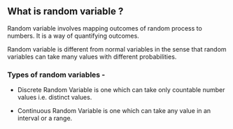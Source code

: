 ## What is random variable ?

Random variable involves mapping outcomes of random process to numbers. It is a
way of quantifying outcomes.

Random variable is different from normal variables in the sense that random 
variables can take many values with different probabilities.

### Types of random variables - 
* Discrete Random Variable is one which can take only countable number values 
i.e. distinct values.

* Continuous Random Variable is one which can take any value in an interval 
or a range.







